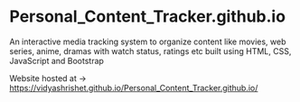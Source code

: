 # Personal_Content_Tracker.github.io

An interactive media tracking system to organize content like movies,
web series, anime, dramas with watch status, ratings etc built using
HTML, CSS, JavaScript and Bootstrap


Website hosted at ->  https://vidyashrishet.github.io/Personal_Content_Tracker.github.io/
